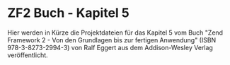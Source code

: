 ZF2 Buch - Kapitel 5
=====================

Hier werden in Kürze die Projektdateien für das Kapitel 5 vom Buch
"Zend Framework 2 - Von den Grundlagen bis zur fertigen Anwendung"
(ISBN 978-3-8273-2994-3) von Ralf Eggert aus dem Addison-Wesley 
Verlag veröffentlicht. 
